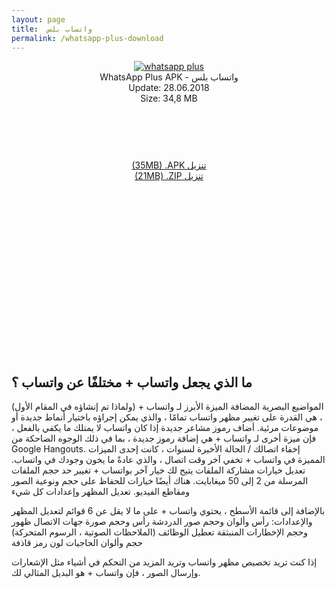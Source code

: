 ```yaml
---
layout: page
title:  واتساب بلس
permalink: /whatsapp-plus-download
---
```


<script async src="//pagead2.googlesyndication.com/pagead/js/adsbygoogle.js"></script>
<!-- Esnek -->
<ins class="adsbygoogle"
     style="display:block"
     data-ad-client="ca-pub-7942429830883405"
     data-ad-slot="5130793994"
     data-ad-format="auto"></ins>
<script>
(adsbygoogle = window.adsbygoogle || []).push({});
</script>
<center>
<a href="https://plusapkz.com/"><img src="https://plusapkz.com/wplus.png" alt="whatsapp plus" title="gbwhatsapp" /></a><br />
WhatsApp Plus APK - واتساب بلس<br />
Update: 28.06.2018<br />
Size: 34,8 MB<br />
     <center>
<script async src="//pagead2.googlesyndication.com/pagead/js/adsbygoogle.js"></script>
<!-- Baglanti20090 -->
<ins class="adsbygoogle"
     style="display:inline-block;width:200px;height:90px"
     data-ad-client="ca-pub-7942429830883405"
     data-ad-slot="9116964791"></ins>
<script>
(adsbygoogle = window.adsbygoogle || []).push({});
</script>
</center>
<a rel="dofollow" href="https://plusmodapks.xyz/gb-whatsapp-download" target="_blank">(35MB) .APK تنزيل</a><br>
<a rel="nofollow" href="https://ar.plusapkz.com/WhatsappPlusV610.zip" target="_blank">(21MB) .ZIP تنزيل</a><br>
<script async src="//pagead2.googlesyndication.com/pagead/js/adsbygoogle.js"></script>
<!-- 336 -->
<ins class="adsbygoogle"
     style="display:inline-block;width:336px;height:280px"
     data-ad-client="ca-pub-7942429830883405"
     data-ad-slot="9585734309"></ins>
<script>
(adsbygoogle = window.adsbygoogle || []).push({});
</script>
</center>

<h2>ما الذي يجعل واتساب + مختلفًا عن واتساب ؟</h2>
المواضيع البصرية المضافة
الميزة الأبرز لـ واتساب + (ولماذا تم إنشاؤه في المقام الأول) ، هي القدرة على تغيير مظهر واتساب تمامًا ،
والذي يمكن إجراؤه باختيار أنماط جديدة أو موضوعات مرئية.
أضاف رموز مشاعر جديدة
إذا كان واتساب لا يمتلك ما يكفي بالفعل ، فإن ميزة أخرى لـ واتساب + هي إضافة رموز جديدة ، بما في ذلك
الوجوه الضاحكة من Google Hangouts.
إخفاء اتصالك / الحالة الأخيرة
لسنوات ، كانت إحدى الميزات المميزة في واتساب + تخفي آخر وقت اتصال ، والذي عادةً ما يخون وجودك في
واتساب.
تعديل خيارات مشاركة الملفات
يتيح لك خيار آخر بواتساب + تغيير حد حجم الملفات المرسلة من 2 إلى 50 ميغابايت. هناك أيضًا خيارات للحفاظ
على حجم ونوعية الصور ومقاطع الفيديو.
تعديل المظهر وإعدادات كل شيء

بالإضافة إلى قائمة الأسطح ، يحتوي واتساب + على ما لا يقل عن 6 قوائم لتعديل المظهر والإعدادات:
رأس وألوان وحجم صور الدردشة
رأس وحجم صورة جهات الاتصال
ظهور وحجم الإخطارات المنبثقة
تعطيل الوظائف (الملاحظات الصوتية ، الرسوم المتحركة)
حجم وألوان الحاجيات
لون رمز قاذفة

إذا كنت تريد تخصيص مظهر واتساب وتريد المزيد من التحكم في أشياء مثل الإشعارات وإرسال الصور ، فإن
واتساب + هو البديل المثالي لك.
